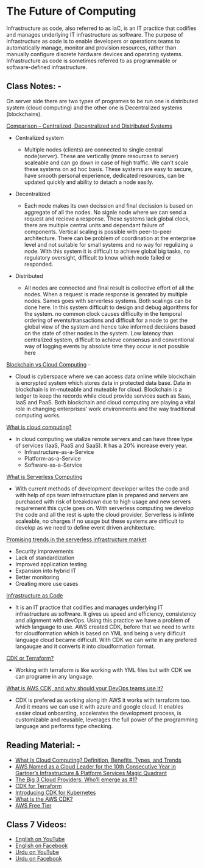 # The Future of Computing

Infrastructure as code, also referred to as IaC, is an IT practice that codifies and manages underlying IT infrastructure as software. The purpose of infrastructure as code is to enable developers or operations teams to automatically manage, monitor and provision resources, rather than manually configure discrete hardware devices and operating systems. Infrastructure as code is sometimes referred to as programmable or software-defined infrastructure.

## Class Notes: -

On server side there are two types of programes to be run one is distributed system (cloud computing) and the other one is Decentralized systems (blockchains).

[Comparison – Centralized, Decentralized and Distributed Systems](https://www.geeksforgeeks.org/comparison-centralized-decentralized-and-distributed-systems/)

- Centralized system

  - Multiple nodes (clients) are connected to single central node(server). These are vertically (more resources to server) scaleable and can go down in case of high traffic. We can't scale these systems on ad hoc basis. These systems are easy to secure, have smooth personal experience, dedicated resources, can be updated quickly and ability to detach a node easily.

- Decentralized

  - Each node makes its own decission and final decission is based on aggregate of all the nodes. No signle node where we can send a request and recieve a response. These systems lack global clock, there are multiple central units and dependant failure of components. Vertical scaling is possible with peer-to-peer architecture. There can be problem of coordination at the enterprise level and not suitable for small systems and no way for regulizing a node. With this system it is difficult to achieve global big tasks, no regulatory oversight, difficult to know which node failed or responded.

- Distributed
  - All nodes are connected and final result is collective effort of all the nodes. When a request is made response is genrated by multiple nodes. Sames goes with serverless systems. Both scalings can be done here. In this system difficult to design and debug algorithms for the system. no common clock causes difficulty in the temporal ordering of events/transactions and difficult for a node to get the global view of the system and hence take informed decisions based on the state of other nodes in the system. Low latency than centralized system, difficult to achieve consensus and conventional way of logging events by absolute time they occur is not possible here

[Blockchain vs Cloud Computing](https://www.upgrad.com/blog/blockchain-vs-cloud-computing/) -

- Cloud is cyberspace where we can access data online while blockchain is encrypted system which stores data in protected data base. Data in blockchain is im-muteable and muteable for cloud. Blockchain is a ledger to keep the records while cloud provide services such as Saas, IaaS and PaaS. Both blockchain and cloud computing are playing a vital role in changing enterprises’ work environments and the way traditional computing works.

[What is cloud computing?](https://www.zdnet.com/article/what-is-cloud-computing-everything-you-need-to-know-about-the-cloud/)

- In cloud computing we utalize remote servers and can have three type of services (IaaS, PaaS and SaaS). It has a 20% increase every year.
  - Infrastructure-as-a-Service
  - Platform-as-a-Service
  - Software-as-a-Service

[What is Serverless Computing](https://www.onelogin.com/learn/serverless-computings)

- With current methods of development developer writes the code and with help of ops team infrastructure plan is prepared and servers are purchased with risk of breakdown due to high usage and new servers requirement this cycle goes on. With serverless computing we develop the code and all the rest is upto the cloud provider. Serverless is infinte scaleable, no charges if no usage but these systems are difficult to develop as we need to define event driven architecture.

[Promising trends in the serverless infrastructure market](https://betanews.com/2021/07/07/trends-serverless-infrastructure/)

- Security improvements
- Lack of standardization
- Improved application testing
- Expansion into hybrid IT
- Better monitoring
- Creating more use cases

[Infrastructure as Code](https://searchitoperations.techtarget.com/definition/Infrastructure-as-Code-IAC)

- It is an IT practice that codifies and manages underlying IT infrastructure as software. It gives us speed and efficiency, consistency and alignment with devOps. Using this practice we have a problem of which language to use. AWS created CDK, before that we need to write for cloudformation which is based on YML and being a very diificult language cloud became difficult. With CDK we can write in any prefered langaugae and it converts it into cloudformation format.

[CDK or Terraform?](https://medium.com/swlh/cdk-or-terraform-88a464bedf9e)

- Working with terraform is like working with YML files but with CDK we can programe in any language.

[What is AWS CDK, and why should your DevOps teams use it?](https://www.nclouds.com/blog/what-is-aws-cdk-and-why-should-your-devops-teams-use-it/)

- CDK is prefered as working along ith AWS it works with terraform too. And it means we can use it with azure and google cloud. It enables easier cloud onboarding, accelerates the development process, is customizable and reusable, leverages the full power of the programming language and performs type checking.

## Reading Material: -

- [What Is Cloud Computing? Definition, Benefits, Types, and Trends](https://www.toolbox.com/tech/cloud/articles/what-is-cloud-computing/)
- [AWS Named as a Cloud Leader for the 10th Consecutive Year in Gartner’s Infrastructure & Platform Services Magic Quadrant](https://aws.amazon.com/blogs/aws/aws-named-as-a-cloud-leader-for-the-10th-consecutive-year-in-gartners-infrastructure-platform-services-magic-quadrant/)
- [The Big 3 Cloud Providers: Who’ll emerge as #1?](https://www.themsphub.com/the-big-3-cloud-providers-wholl-emerge-as-1/)
- [CDK for Terraform](https://learn.hashicorp.com/tutorials/terraform/cdktf)
- [Introducing CDK for Kubernetes](https://aws.amazon.com/blogs/containers/introducing-cdk-for-kubernetes/)
- [What is the AWS CDK?](https://docs.aws.amazon.com/cdk/latest/guide/home.html)
- [AWS Free Tier](https://aws.amazon.com/free/)

## Class 7 Videos:

- [English on YouTube](https://www.youtube.com/watch?v=ic7U2r_-C78&ab_channel=PanacloudCloudAI%2CIoT%2CandBlockchainCourse)
- [English on Facebook](https://www.facebook.com/fb.anees.ahmed/videos/2918670415052373/)
- [Urdu on YouTube](https://www.youtube.com/watch?v=0mCvIqSYxK8&ab_channel=PanacloudUrduCloudAICourse)
- [Urdu on Facebook](https://www.facebook.com/Ai.SirQasim/videos/189709983183156/)
